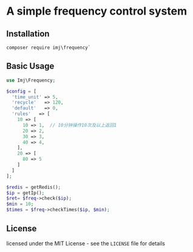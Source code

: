 
A simple frequency control system
===========================

Installation
------------
```shell
composer require imj\frequency`
```

Basic Usage
------------
```php
use Imj\Frequency;

$config = [
  'time_unit' => 5,
  'recycle'   => 120,
  'default'   => 0,
  'rules'	=> [
    10 => [
      10 => 1,  // 10分钟操作10次及以上返回1
      20 => 2,
      30 => 3,
      40 => 4,
    ],
    20 => [
      80 => 5
    ]
  ]
];

$redis = getRedis();
$ip = getIp();
$ret= $freq->check($ip);
$min = 10;
$times = $freq->checkTimes($ip, $min);
```

License
------------

licensed under the MIT License - see the `LICENSE` file for details
